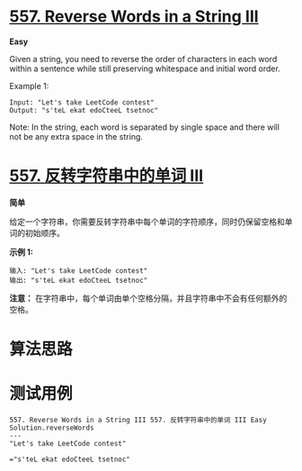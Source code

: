 # [557. Reverse Words in a String III][enTitle]

**Easy**

Given a string, you need to reverse the order of characters in each word within a sentence while still preserving whitespace and initial word order.

Example 1:

```
Input: "Let's take LeetCode contest"
Output: "s'teL ekat edoCteeL tsetnoc"

```



Note: In the string, each word is separated by single space and there will not be any extra space in the string.
# [557. 反转字符串中的单词 III][cnTitle]

**简单**

给定一个字符串，你需要反转字符串中每个单词的字符顺序，同时仍保留空格和单词的初始顺序。

**示例 1:** 

```
输入: "Let's take LeetCode contest"
输出: "s'teL ekat edoCteeL tsetnoc"

```

**注意：** 在字符串中，每个单词由单个空格分隔，并且字符串中不会有任何额外的空格。


# 算法思路

# 测试用例
```
557. Reverse Words in a String III 557. 反转字符串中的单词 III Easy
Solution.reverseWords
---
"Let's take LeetCode contest"

="s'teL ekat edoCteeL tsetnoc"
```

[enTitle]: https://leetcode.com/problems/reverse-words-in-a-string-iii/
[cnTitle]: https://leetcode-cn.com/problems/reverse-words-in-a-string-iii/








